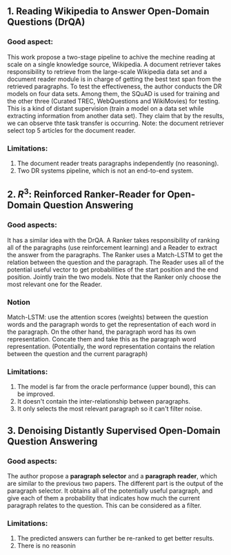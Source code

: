 
## 1. Reading Wikipedia to Answer Open-Domain Questions (DrQA)

### Good aspect:
This work propose a two-stage pipeline to achive the mechine reading at scale on a single knowledge source, Wikipedia. A document retriever takes responsibility to retrieve from the large-scale Wikipedia data set and a document reader module is in charge of getting the best text span from the retrieved paragraphs. To test the effectiveness, the author conducts the DR models on four data sets. Among them, the SQuAD is used for training and the other three (Curated TREC, WebQuestions and WikiMovies) for testing. This is a kind of distant supervision (train a model on a data set while extracting information from another data set). They claim that by the results, we can observe thte task transfer is occurring. Note: the document retriever select top 5 articles for the document reader.
### Limitations:
1. The document reader treats paragraphs independently (no reasoning).
2. Two DR systems pipeline, which is not an end-to-end system.

## 2. $R^3$: Reinforced Ranker-Reader for Open-Domain Question Answering

### Good aspects:
It has a similar idea with the DrQA. A Ranker takes responsibility of ranking all of the paragraphs (use reinforcement learning) and a Reader to extract the answer from the paragraphs. The Ranker uses a Match-LSTM to get the relation between the question and the paragraph. The Reader uses all of the potential useful vector to get probabilities of the start position and the end position. Jointly train the two models. Note that the Ranker only choose the most relevant one for the Reader.

### Notion
Match-LSTM: use the attention scores (weights) between the question words and the paragraph words to get the representation of each word in the paragraph. On the other hand, the paragraph word has its own representation. Concate them and take this as the paragraph word representation. (Potentially, the word representation contains the relation between the question and the current paragraph)
### Limitations:
1. The model is far from the oracle performance (upper bound), this can be improved.
2. It doesn't contain the inter-relationship between paragraphs.
3. It only selects the most relevant paragraph so it can't filter noise.

## 3. Denoising Distantly Supervised Open-Domain Question Answering

### Good aspects:
The author propose a **paragraph selector** and a **paragraph reader**, which are similar to the previous two papers. The different part is the output of the paragraph selector. It obtains all of the potentially useful paragraph, and give each of them a probability that indicates how much the current paragraph relates to the question. This can be considered as a filter. 

### Limitations:
1. The predicted answers can further be re-ranked to get better results.
2. There is no reasonin
<!--stackedit_data:
eyJoaXN0b3J5IjpbMjA0MjcxNjAwNiwxNDI1NzQ3NzY0LDc0NT
IwMjc3OCwxNTI2MTY5NjY5LC0xNDU4NDI5OTM5XX0=
-->